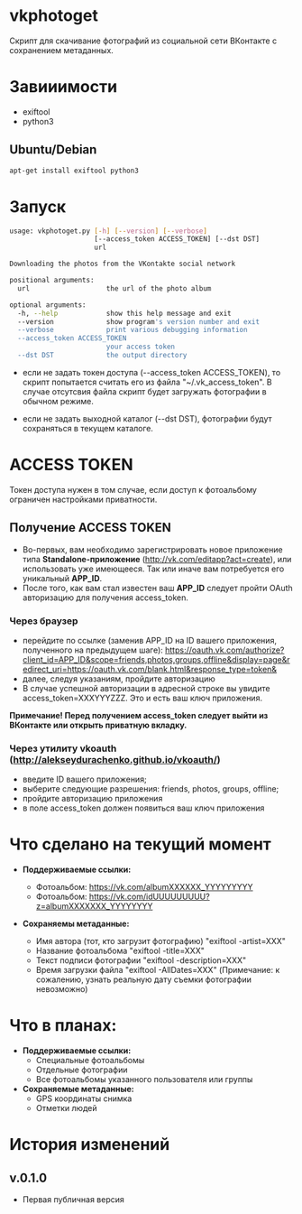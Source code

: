 # vkphotoget
Скрипт для скачивание фотографий из социальной сети ВКонтакте 
с сохранением метаданных.

# Завииимости
* exiftool
* python3

## Ubuntu/Debian
```bash
apt-get install exiftool python3
```

# Запуск
```bash
usage: vkphotoget.py [-h] [--version] [--verbose]
                     [--access_token ACCESS_TOKEN] [--dst DST]
                     url

Downloading the photos from the VKontakte social network

positional arguments:
  url                   the url of the photo album

optional arguments:
  -h, --help            show this help message and exit
  --version             show program's version number and exit
  --verbose             print various debugging information
  --access_token ACCESS_TOKEN
                        your access token
  --dst DST             the output directory
```

* если не задать токен доступа (--access_token ACCESS_TOKEN), 
то скрипт попытается считать его из файла "~/.vk_access_token". 
В случае отсутсвия файла скрипт будет загружать фотографии в
обычном режиме.

* если не задать выходной каталог (--dst DST), фотографии будут сохраняться
в текущем каталоге.

# ACCESS TOKEN
Токен доступа нужен в том случае, если доступ к фотоальбому ограничен
настройками приватности.

## Получение ACCESS TOKEN
* Во-первых, вам необходимо зарегистрировать новое приложение типа 
**Standalone-приложение** (http://vk.com/editapp?act=create), 
или использовать уже имеющееся. 
Так или иначе вам потребуется его уникальный **APP_ID**. 
* После того, как вам стал известен ваш **APP_ID** следует пройти 
OAuth авторизацию для получения access_token.

### Через браузер
* перейдите по ссылке (заменив APP_ID на ID вашего приложения, 
полученного на предыдущем шаге): 
https://oauth.vk.com/authorize?client_id=APP_ID&scope=friends,photos,groups,offline&display=page&redirect_uri=https://oauth.vk.com/blank.html&response_type=token& 
* далее, следуя указаниям, пройдите авторизацию
* В случае успешной авторизации в адресной строке вы увидите 
access_token=XXXYYYZZZ. Это и есть ваш ключ приложения.
    
**Примечание! Перед получением access_token следует выйти из ВКонтакте или открыть приватную вкладку.**

### Через утилиту vkoauth (http://alekseydurachenko.github.io/vkoauth/)
* введите ID вашего приложения;
* выберите следующие разрешения: friends, photos, groups, offline;
* пройдите авторизацию приложения
* в поле access_token должен появиться ваш ключ приложения

# Что сделано на текущий момент
* **Поддерживаемые ссылки:**
  * Фотоальбом: https://vk.com/albumXXXXXX_YYYYYYYYY
  * Фотоальбом: https://vk.com/idUUUUUUUUU?z=albumXXXXXXX_YYYYYYYY
  
* **Сохраняемы метаданные:**
  * Имя автора (тот, кто загрузит фотографию) "exiftool -artist=XXX"
  * Название фотоальбома "exiftool -title=XXX"
  * Текст подписи фотографии "exiftool -description=XXX"
  * Время загрузки файла "exiftool -AllDates=XXX" (Примечание:
   к сожалению, узнать реальную дату съемки фотографии невозможно)

# Что в планах:
* **Поддерживаемые ссылки:**
  * Специальные фотоальбомы
  * Отдельные фотографии
  * Все фотоальбомы указанного пользователя или группы
* **Сохраняемые метаданные:**
  * GPS координаты снимка
  * Отметки людей

# История изменений
## v.0.1.0
* Первая публичная версия
